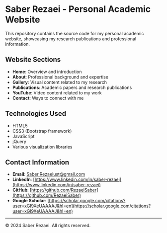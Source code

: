 # Saber Rezaei - Personal Academic Website

This repository contains the source code for my personal academic website, showcasing my research publications and professional information.

## Website Sections

- **Home**: Overview and introduction
- **About**: Professional background and expertise
- **Gallery**: Visual content related to my research
- **Publications**: Academic papers and research publications
- **YouTube**: Video content related to my work
- **Contact**: Ways to connect with me

## Technologies Used

- HTML5
- CSS3 (Bootstrap framework)
- JavaScript
- jQuery
- Various visualization libraries

## Contact Information

- **Email**: Saber.Rezaeiust@gmail.com
- **LinkedIn**: [https://www.linkedin.com/in/saber-rezaei](https://www.linkedin.com/in/saber-rezaei)
- **GitHub**: [https://github.com/RezaeiSaber](https://github.com/RezaeiSaber)
- **Google Scholar**: [https://scholar.google.com/citations?user=xGl9XeUAAAAJ&hl=en](https://scholar.google.com/citations?user=xGl9XeUAAAAJ&hl=en)
  

---

© 2024 Saber Rezaei. All rights reserved.
